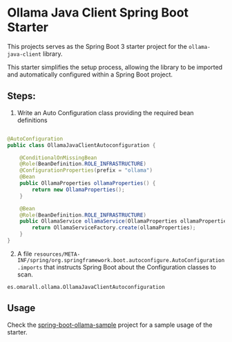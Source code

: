 # Ollama Java Client Spring Boot Starter

This projects serves as the Spring Boot 3 starter project for the `ollama-java-client` library.

This starter simplifies the setup process, allowing the library to be imported and automatically configured within a
Spring Boot project.

## Steps:

1. Write an Auto Configuration class providing the required bean definitions

```java

@AutoConfiguration
public class OllamaJavaClientAutoconfiguration {

    @ConditionalOnMissingBean
    @Role(BeanDefinition.ROLE_INFRASTRUCTURE)
    @ConfigurationProperties(prefix = "ollama")
    @Bean
    public OllamaProperties ollamaProperties() {
        return new OllamaProperties();
    }

    @Bean
    @Role(BeanDefinition.ROLE_INFRASTRUCTURE)
    public OllamaService ollamaService(OllamaProperties ollamaProperties) {
        return OllamaServiceFactory.create(ollamaProperties);
    }
}
```

2. A file `resources/META-INF/spring/org.springframework.boot.autoconfigure.AutoConfiguration.imports` that instructs
   Spring Boot about the Configuration classes to scan.

```text[org.springframework.boot.autoconfigure.AutoConfiguration.imports]
es.omarall.ollama.OllamaJavaClientAutoconfiguration
```

## Usage

Check the [spring-boot-ollama-sample](../spring-boot-ollama-sample) project for a sample usage of the starter.